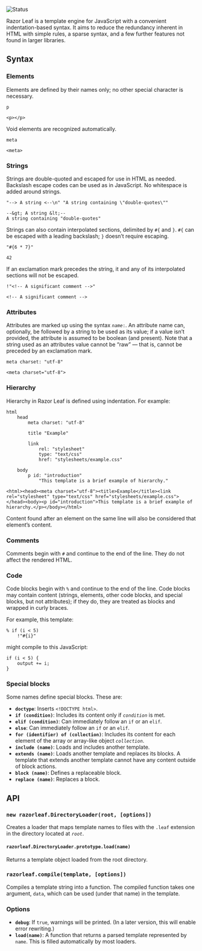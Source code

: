 ![Status]

Razor Leaf is a template engine for JavaScript with a convenient
indentation-based syntax. It aims to reduce the redundancy inherent in HTML
with simple rules, a sparse syntax, and a few further features not found
in larger libraries.

## Syntax

### Elements

Elements are defined by their names only; no other special character is
necessary.

    p

<!-- -->

    <p></p>

Void elements are recognized automatically.

    meta

<!-- -->

    <meta>

### Strings

Strings are double-quoted and escaped for use in HTML as needed. Backslash
escape codes can be used as in JavaScript. No whitespace is added
around strings.

    "--> A string <--\n" "A string containing \"double-quotes\""

<!-- -->

    --&gt; A string &lt;--
    A string containing "double-quotes"

Strings can also contain interpolated sections, delimited by `#{` and `}`.
`#{` can be escaped with a leading backslash; `}` doesn’t require escaping.

    "#{6 * 7}"

<!-- -->

    42

If an exclamation mark precedes the string, it and any of its interpolated
sections will not be escaped.

    !"<!-- A significant comment -->"

<!-- -->

    <!-- A significant comment -->

### Attributes

Attributes are marked up using the syntax <code><i>name</i>:</code>.
An attribute name can, optionally, be followed by a string to be used as
its value; if a value isn’t provided, the attribute is assumed to be boolean
(and present). Note that a string used as an attributes value cannot be “raw”
— that is, cannot be preceded by an exclamation mark.

    meta charset: "utf-8"

<!-- -->

    <meta charset="utf-8">

### Hierarchy

Hierarchy in Razor Leaf is defined using indentation. For example:

    html
    	head
    		meta charset: "utf-8"

    		title "Example"

    		link
    			rel: "stylesheet"
    			type: "text/css"
    			href: "stylesheets/example.css"

    	body
    		p id: "introduction"
    			"This template is a brief example of hierarchy."

<!-- -->

    <html><head><meta charset="utf-8"><title>Example</title><link rel="stylesheet" type="text/css" href="stylesheets/example.css"></head><body><p id="introduction">This template is a brief example of hierarchy.</p></body></html>

Content found after an element on the same line will also be considered that
element’s content.

### Comments

Comments begin with `#` and continue to the end of the line. They do not affect
the rendered HTML.

### Code

Code blocks begin with `%` and continue to the end of the line.
Code blocks may contain content (strings, elements, other code blocks,
and special blocks, but not attributes); if they do, they are treated as blocks
and wrapped in curly braces.

For example, this template:

    % if (i < 5)
        !"#{i}"

might compile to this JavaScript:

    if (i < 5) {
        output += i;
    }

### Special blocks

Some names define special blocks. These are:

- **`doctype`**: Inserts `<!DOCTYPE html>`.
- **`if (condition)`**: Includes its content only if *`condition`* is met.
- **`elif (condition)`**: Can immediately follow an `if` or an `elif`.
- **`else`**: Can immediately follow an `if` or an `elif`.
- **`for (identifier) of (collection)`**: Includes its content for each element
  of the array or array-like object *`collection`*.
- **`include (name)`**: Loads and includes another template.
- **`extends (name)`**: Loads another template and replaces its blocks.
  A template that extends another template cannot have any content
  outside of block actions.
- **`block (name)`**: Defines a replaceable block.
- **`replace (name)`**: Replaces a block.

## API

### `new razorleaf.DirectoryLoader(root, [options])`

Creates a loader that maps template names to files with the `.leaf` extension
in the directory located at *`root`*.

#### `razorleaf.DirectoryLoader.prototype.load(name)`

Returns a template object loaded from the root directory.

### `razorleaf.compile(template, [options])`

Compiles a template string into a function. The compiled function takes
one argument, `data`, which can be used (under that name) in the template.

### Options

- **`debug`**: If `true`, warnings will be printed. (In a later version, this will enable error rewriting.)
- **`load(name)`**: A function that returns a parsed template represented by `name`.
  This is filled automatically by most loaders.

[Status]: https://charmander.me/razorleaf/status.svg
